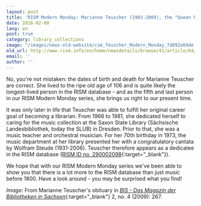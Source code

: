 ```yaml
---
layout: post
title: 'RISM Modern Monday: Marianne Teuscher (1903-2009), the "Queen Mum" of the Music Department'
date: 2016-02-08
lang: en
post: true
category: library_collections
image: "/images/news-old-website/csm_Teuscher_Modern_Monday_7d892a69de.jpg"
old_url: http://www.rism.info/en/home/newsdetails/browse/41/article/64/rism-modern-monday-marianne-teuscher-1903-2009-the-queen-mum-of-the-music-department.html
email: ''
author: ''
---
```


No, you're not mistaken: the dates of birth and death for Marianne Teuscher are correct. She lived to the ripe old age of 106 and is quite likely the longest-lived person in the RISM database - and as the fifth and last person in our RISM Modern Monday series, she brings us right to our present time.

It was only later in life that Teuscher was able to fulfill her original career goal of becoming a librarian. From 1966 to 1981, she dedicated herself to caring for the music collection at the Saxon State Library (Sächsische Landesbibliothek, today the SLUB) in Dresden. Prior to that, she was a music teacher and orchestral musician. For her 70th birthday in 1973, the music department at her library presented her with a congratulatory cantata by Wolfram Steude (1931-2006). Teuscher therefore appears as a dedicatee in the RISM database ([RISM ID no. 290002098](https://opac.rism.info/search?id=290002098){:target="_blank"}).

We hope that with our RISM Modern Monday series we've been able to show you that there is a lot more to the RISM database than just music before 1800. Have a look around - you may be surprised what you find!

_Image_: From Marianne Teuscher's obituary in [_BIS - Das Magazin der Bibliotheken in Sachsen_](https://bibliotheksmagazin.de/archiv/jahrgang-2-ausgabe-nr-4-2009/){:target="_blank"} 2, no. 4 (2009): 267.
